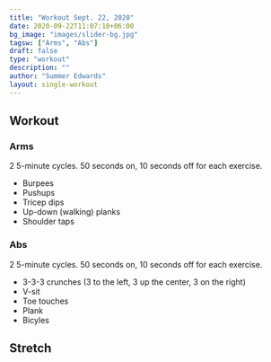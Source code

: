 ```yaml
---
title: "Workout Sept. 22, 2020"
date: 2020-09-22T11:07:10+06:00
bg_image: "images/slider-bg.jpg"
tagsw: ["Arms", "Abs"]
draft: false
type: "workout"
description: ""
author: "Summer Edwards"
layout: single-workout
---
```


## Workout

### Arms

2 5-minute cycles. 50 seconds on, 10 seconds off for each exercise.

- Burpees
- Pushups
- Tricep dips
- Up-down (walking) planks
- Shoulder taps

### Abs

2 5-minute cycles. 50 seconds on, 10 seconds off for each exercise.

- 3-3-3 crunches (3 to the left, 3 up the center, 3 on the right)
- V-sit
- Toe touches
- Plank
- Bicyles

## Stretch
